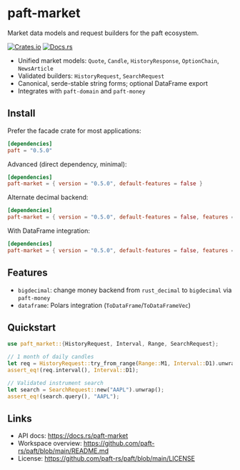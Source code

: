 paft-market
===========

Market data models and request builders for the paft ecosystem.

[![Crates.io](https://img.shields.io/crates/v/paft-market)](https://crates.io/crates/paft-market)
[![Docs.rs](https://docs.rs/paft-market/badge.svg)](https://docs.rs/paft-market)

- Unified market models: `Quote`, `Candle`, `HistoryResponse`, `OptionChain`, `NewsArticle`
- Validated builders: `HistoryRequest`, `SearchRequest`
- Canonical, serde-stable string forms; optional DataFrame export
- Integrates with `paft-domain` and `paft-money`

Install
-------

Prefer the facade crate for most applications:

```toml
[dependencies]
paft = "0.5.0"
```

Advanced (direct dependency, minimal):

```toml
[dependencies]
paft-market = { version = "0.5.0", default-features = false }
```

Alternate decimal backend:

```toml
[dependencies]
paft-market = { version = "0.5.0", default-features = false, features = ["bigdecimal"] }
```

With DataFrame integration:

```toml
[dependencies]
paft-market = { version = "0.5.0", default-features = false, features = ["dataframe"] }
```

Features
--------

- `bigdecimal`: change money backend from `rust_decimal` to `bigdecimal` via `paft-money`
- `dataframe`: Polars integration (`ToDataFrame`/`ToDataFrameVec`)

Quickstart
----------

```rust
use paft_market::{HistoryRequest, Interval, Range, SearchRequest};

// 1 month of daily candles
let req = HistoryRequest::try_from_range(Range::M1, Interval::D1).unwrap();
assert_eq!(req.interval(), Interval::D1);

// Validated instrument search
let search = SearchRequest::new("AAPL").unwrap();
assert_eq!(search.query(), "AAPL");
```

Links
-----

- API docs: https://docs.rs/paft-market
- Workspace overview: https://github.com/paft-rs/paft/blob/main/README.md
- License: https://github.com/paft-rs/paft/blob/main/LICENSE

